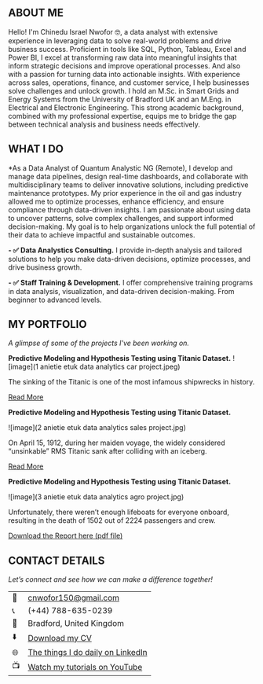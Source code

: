 <!--Section 1: Introduce your self-->
## ABOUT ME

Hello! I'm Chinedu Israel Nwofor 🤓, a data analyst with extensive experience in leveraging data to solve real-world problems and drive business success. Proficient in tools like SQL, Python, Tableau, Excel and Power BI, I excel at transforming raw data into meaningful insights that inform strategic decisions and improve operational processes. And also with a passion for turning data into actionable insights. With experience across sales, operations, finance, and customer service, I help businesses solve challenges and unlock growth. 
I hold an M.Sc. in Smart Grids and Energy Systems from the University of Bradford UK and an M.Eng. in Electrical and Electronic Engineering. This strong academic background, combined with my professional expertise, equips me to bridge the gap between technical analysis and business needs effectively.


<!--Mention your top/relevant skills here - core and soft skills-->
## WHAT I DO

*As a Data Analyst of Quantum Analystic NG (Remote), I develop and manage data pipelines, design real-time dashboards, and collaborate with multidisciplinary teams to deliver innovative solutions, including predictive maintenance prototypes. My prior experience in the oil and gas industry allowed me to optimize processes, enhance efficiency, and ensure compliance through data-driven insights.
I am passionate about using data to uncover patterns, solve complex challenges, and support informed decision-making. My goal is to help organizations unlock the full potential of their data to achieve impactful and sustainable outcomes.

**- ✅ Data Analystics Consulting.**
I provide in-depth analysis and tailored solutions to help you make data-driven decisions, optimize processes, and drive business growth. 

**- ✅ Staff Training & Development.**
I offer comprehensive training programs in data analysis, visualization, and data-driven decision-making. From beginner to advanced levels. 


<!--Section 2: List 3-4 key projects-->
## MY PORTFOLIO 

*A glimpse of some of the projects I've been working on.*

**Predictive Modeling and Hypothesis Testing using Titanic Dataset.**
![image](1 anietie etuk data analytics car project.jpeg)

The sinking of the Titanic is one of the most infamous shipwrecks in history.


[Read More](https://www.linkedin.com/pulse/predictive-modeling-hypothesis-testing-using-titanic-dataset-anietie/)

**Predictive Modeling and Hypothesis Testing using Titanic Dataset.**

![image](2 anietie etuk data analytics sales project.jpg)

On April 15, 1912, during her maiden voyage, the widely considered “unsinkable” RMS Titanic sank after colliding with an iceberg. 

[Read More](https://www.linkedin.com/pulse/predictive-modeling-hypothesis-testing-using-titanic-dataset-anietie/)

**Predictive Modeling and Hypothesis Testing using Titanic Dataset.**

![image](3 anietie etuk data analytics agro project.jpg)

Unfortunately, there weren’t enough lifeboats for everyone onboard, resulting in the death of 1502 out of 2224 passengers and crew. 

<a href="17 How to Present Data to Executives by Anietie Etuk.pdf">Download the Report here (pdf file)</a>


## CONTACT DETAILS

*Let’s connect and see how we can make a difference together!*
<table>
  <tbody>
    <tr>
      <td>📧</td>
      <td><a href="mailto:cnwofor150@gmail.com@gmail.com">cnwofor150@gmail.com</a></td>
    </tr>
    <tr>
      <td>📞</td>
      <td>(+44) 788-635-0239</td>
    </tr>
    <tr>
      <td>📍</td>
      <td>Bradford, United Kingdom</td>
    </tr>
    <tr>
      <td>⬇️</td>
      <td><a href="https://etuk123456.github.io/portfolio1/docs/Profile.pd">Download my CV</a></td>
    </tr>
    <tr>
      <td>🌐</td>
      <td><a href="https://linkedin.com/in/chinedu-nwofor-2a0781244">The things I do daily on LinkedIn</a></td>
    </tr>
    <tr>
      <td>📺</td>
      <td><a href="https://www.youtube.com/@LearnwithEtuk">Watch my tutorials on YouTube</a></td>
    </tr>
  </tbody>
</table>

   



